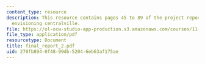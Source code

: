 ```yaml
---
content_type: resource
description: This resource contains pages 45 to 89 of the project report based on
  envisioning centralville.
file: https://ol-ocw-studio-app-production.s3.amazonaws.com/courses/11-360-community-growth-and-land-use-planning-fall-2005/270fb8940f4899db52046eb63af175ae_final_report_2.pdf
file_type: application/pdf
resourcetype: Document
title: final_report_2.pdf
uid: 270fb894-0f48-99db-5204-6eb63af175ae
---
```

